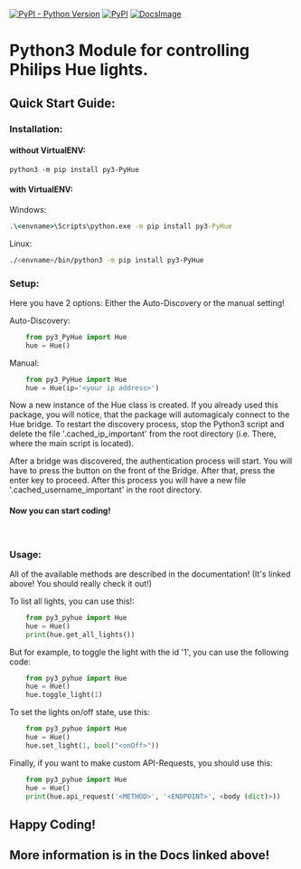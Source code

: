 [![PyPI - Python Version](https://img.shields.io/pypi/pyversions/py3-PyHue?style=for-the-badge&logo=python&logoColor=green)](https://python.org)
[![PyPI](https://img.shields.io/pypi/v/py3-pyhue?label=py3-PyHue&logo=python&logoColor=green&style=for-the-badge)](https://pypi.org/project/py3-PyHue/)
[![DocsImage](https://img.shields.io/badge/Documentation-click%20here!-informational?style=for-the-badge)](https://jkam.notion.site/PyHue-6a7655a97f0249729a5dc729dd801cf0)
# Python3 Module for controlling Philips Hue lights.
## Quick Start Guide:
### Installation:
#### without VirtualENV:
```
python3 -m pip install py3-PyHue
```

#### with VirtualENV:
Windows:
```cmd
.\<envname>\Scripts\python.exe -m pip install py3-PyHue
```
Linux: 
```bash
./<envname>/bin/python3 -m pip install py3-PyHue
```

### Setup:
Here you have 2 options: Either the Auto-Discovery or the manual setting!

Auto-Discovery:
```python
    from py3_PyHue import Hue
    hue = Hue()
```
Manual:
```python
    from py3_PyHue import Hue
    hue = Hue(ip='<your ip address>')
```

Now a new instance of the Hue class is created. If you already used this package, you will notice, that the package will automagicaly connect to the Hue bridge. To restart the discovery process, stop the Python3 script and delete the file '.cached_ip_important' from the root directory (i.e. There, where the main script is located).

After a bridge was discovered, the authentication process will start. You will have to press the button on the front of the Bridge. After that, press the enter key to proceed. After this process you will have a new file '.cached_username_important' in the root directory.

#### Now you can start coding!
⠀
### Usage:
All of the available methods are described in the documentation! (It's linked above! You should really check it out!)

To list all lights, you can use this!:
```python
    from py3_pyhue import Hue
    hue = Hue()
    print(hue.get_all_lights())
```

But for example, to toggle the light with the id '1', you can use the following code:
```python
    from py3_pyhue import Hue
    hue = Hue()
    hue.toggle_light(1)
```

To set the lights on/off state, use this:
```python
    from py3_pyhue import Hue
    hue = Hue()
    hue.set_light(1, bool("<onOff>"))
```

Finally, if you want to make custom API-Requests, you should use this:
```python
    from py3_pyhue import Hue
    hue = Hue()
    print(hue.api_request('<METHOD>', '<ENDPOINT>', <body (dict)>))
```

## Happy Coding!
## More information is in the Docs linked above!